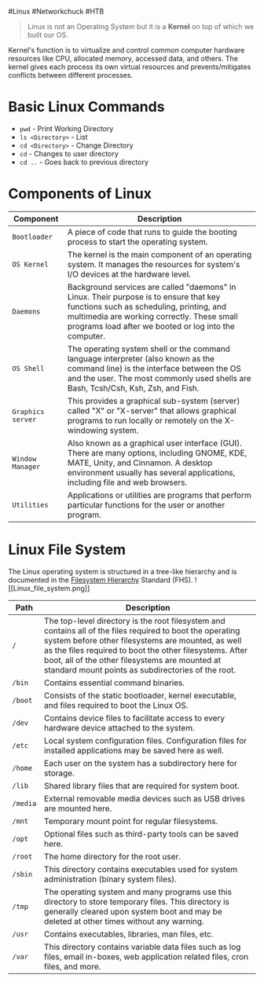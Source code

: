 #Linux #Networkchuck #HTB 

> Linux is not an Operating System but it is a **Kernel** on top of which we built our OS.

Kernel's function is to virtualize and control common computer hardware resources like CPU, allocated memory, accessed data, and others. The kernel gives each process its own virtual resources and prevents/mitigates conflicts between different processes.
# Basic Linux Commands
- `pwd` - Print Working Directory
- `ls <Directory>` - List
- `cd <Directory>` - Change Directory
- `cd` - Changes to user directory
- `cd ..` - Goes back to previous directory

# Components of Linux

| **Component**     | **Description**                                                                                                                                                                                                                          |
| ----------------- | ---------------------------------------------------------------------------------------------------------------------------------------------------------------------------------------------------------------------------------------- |
| `Bootloader`      | A piece of code that runs to guide the booting process to start the operating system.                                                                                                                                                    |
| `OS Kernel`       | The kernel is the main component of an operating system. It manages the resources for system's I/O devices at the hardware level.                                                                                                        |
| `Daemons`         | Background services are called "daemons" in Linux. Their purpose is to ensure that key functions such as scheduling, printing, and multimedia are working correctly. These small programs load after we booted or log into the computer. |
| `OS Shell`        | The operating system shell or the command language interpreter (also known as the command line) is the interface between the OS and the user. The most commonly used shells are Bash, Tcsh/Csh, Ksh, Zsh, and Fish.                      |
| `Graphics server` | This provides a graphical sub-system (server) called "X" or "X-server" that allows graphical programs to run locally or remotely on the X-windowing system.                                                                              |
| `Window Manager`  | Also known as a graphical user interface (GUI). There are many options, including GNOME, KDE, MATE, Unity, and Cinnamon. A desktop environment usually has several applications, including file and web browsers.                        |
| `Utilities`       | Applications or utilities are programs that perform particular functions for the user or another program.                                                                                                                                |
# Linux File System
The Linux operating system is structured in a tree-like hierarchy and is documented in the [Filesystem Hierarchy](http://www.pathname.com/fhs/) Standard (FHS).
![[Linux_file_system.png]]

|**Path**|**Description**|
|---|---|
|`/`|The top-level directory is the root filesystem and contains all of the files required to boot the operating system before other filesystems are mounted, as well as the files required to boot the other filesystems. After boot, all of the other filesystems are mounted at standard mount points as subdirectories of the root.|
|`/bin`|Contains essential command binaries.|
|`/boot`|Consists of the static bootloader, kernel executable, and files required to boot the Linux OS.|
|`/dev`|Contains device files to facilitate access to every hardware device attached to the system.|
|`/etc`|Local system configuration files. Configuration files for installed applications may be saved here as well.|
|`/home`|Each user on the system has a subdirectory here for storage.|
|`/lib`|Shared library files that are required for system boot.|
|`/media`|External removable media devices such as USB drives are mounted here.|
|`/mnt`|Temporary mount point for regular filesystems.|
|`/opt`|Optional files such as third-party tools can be saved here.|
|`/root`|The home directory for the root user.|
|`/sbin`|This directory contains executables used for system administration (binary system files).|
|`/tmp`|The operating system and many programs use this directory to store temporary files. This directory is generally cleared upon system boot and may be deleted at other times without any warning.|
|`/usr`|Contains executables, libraries, man files, etc.|
|`/var`|This directory contains variable data files such as log files, email in-boxes, web application related files, cron files, and more.|